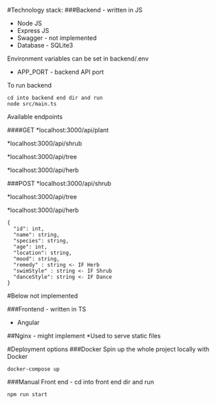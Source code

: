 
#Technology stack:
###Backend - written in JS
* Node JS
* Express JS
* Swagger - not implemented
* Database - SQLite3

Environment variables can be set in backend/.env
* APP_PORT - backend API port

To run backend

    cd into backend end dir and run
    node src/main.ts

Available endpoints

####GET
*localhost:3000/api/plant

*localhost:3000/api/shrub

*localhost:3000/api/tree

*localhost:3000/api/herb

###POST
*localhost:3000/api/shrub

*localhost:3000/api/tree

*localhost:3000/api/herb

    {
      "id": int, 
      "name": string, 
      "species": string, 
      "age": int, 
      "location": string, 
      "mood": string, 
      "remedy" : string <- IF Herb
      "swimStyle" : string <- IF Shrub
      "danceStyle": string <- IF Dance
    }   

#Below not implemented

###Frontend - written in TS
* Angular

##Nginx - might implement
*Used to serve static files

#Deployment options
###Docker
Spin up the whole project locally with Docker

    docker-compose up 

###Manual
Front end - cd into front end dir and run 
    
    npm run start 


